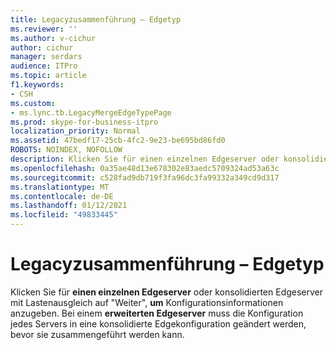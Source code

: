 ```yaml
---
title: Legacyzusammenführung – Edgetyp
ms.reviewer: ''
ms.author: v-cichur
author: cichur
manager: serdars
audience: ITPro
ms.topic: article
f1.keywords:
- CSH
ms.custom:
- ms.lync.tb.LegacyMergeEdgeTypePage
ms.prod: skype-for-business-itpro
localization_priority: Normal
ms.assetid: 47bedf17-25cb-4fc2-9e23-be695bd86fd0
ROBOTS: NOINDEX, NOFOLLOW
description: Klicken Sie für einen einzelnen Edgeserver oder konsolidierten Edgeserver mit Lastenausgleich auf "Weiter", um Konfigurationsinformationen anzugeben. Bei einem erweiterten Edgeserver muss die Konfiguration jedes Servers in eine konsolidierte Edgekonfiguration geändert werden, bevor sie zusammengeführt werden kann.
ms.openlocfilehash: 0a35ae48d13e678302e83aedc5709324ad53a63c
ms.sourcegitcommit: c528fad9db719f3fa96dc3fa99332a349cd9d317
ms.translationtype: MT
ms.contentlocale: de-DE
ms.lasthandoff: 01/12/2021
ms.locfileid: "49833445"
---
```

# <a name="legacy-merge-edge-type"></a>Legacyzusammenführung – Edgetyp
 
Klicken Sie für  **einen einzelnen Edgeserver** oder konsolidierten Edgeserver mit Lastenausgleich auf "Weiter", **um** Konfigurationsinformationen anzugeben. Bei einem **erweiterten Edgeserver** muss die Konfiguration jedes Servers in eine konsolidierte Edgekonfiguration geändert werden, bevor sie zusammengeführt werden kann. 
  

